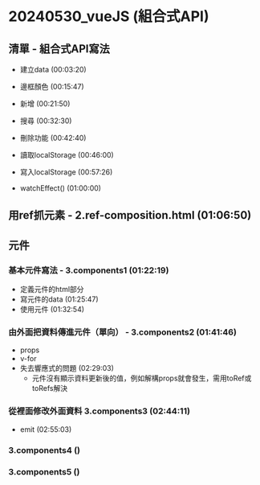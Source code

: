 # 20240530_vueJS (組合式API)
## 清單 - 組合式API寫法
* 建立data (00:03:20)
* 邊框顏色 (00:15:47)
* 新增 (00:21:50)
* 搜尋 (00:32:30)
* 刪除功能 (00:42:40)
* 讀取localStorage (00:46:00)
* 寫入localStorage (00:57:26)

* watchEffect() (01:00:00)

## 用ref抓元素 - 2.ref-composition.html (01:06:50)

## 元件
### 基本元件寫法 - 3.components1 (01:22:19)
* 定義元件的html部分
* 寫元件的data (01:25:47)
* 使用元件 (01:32:54)

### 由外面把資料傳進元件（單向） - 3.components2 (01:41:46)
* props
* v-for
* 失去響應式的問題 (02:29:03)
  * 元件沒有顯示資料更新後的值，例如解構props就會發生，需用toRef或toRefs解決

### 從裡面修改外面資料 3.components3 (02:44:11)
* emit (02:55:03)
### 3.components4 ()
### 3.components5 ()
